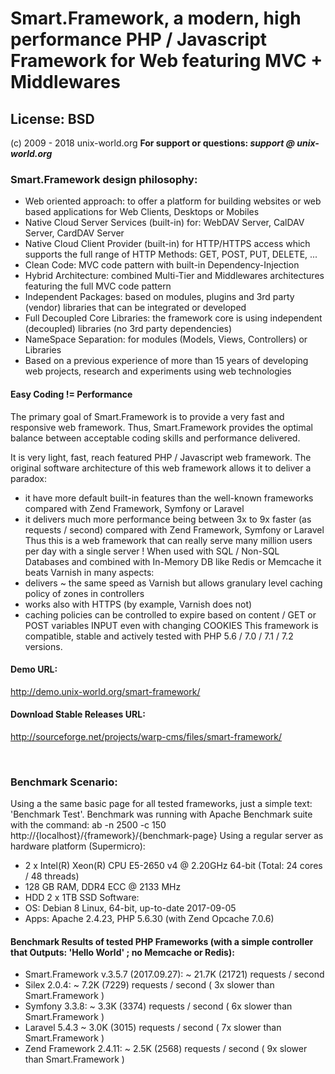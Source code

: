 # Smart.Framework, a modern, high performance PHP / Javascript Framework for Web featuring MVC + Middlewares
## License: BSD
(c) 2009 - 2018 unix-world.org
<b>For support or questions: <i>support @ unix-world.org</i></b>
<br>

### Smart.Framework design philosophy:
* Web oriented approach: to offer a platform for building websites or web based applications for Web Clients, Desktops or Mobiles
* Native Cloud Server Services (built-in) for: WebDAV Server, CalDAV Server, CardDAV Server
* Native Cloud Client Provider (built-in) for HTTP/HTTPS access which supports the full range of HTTP Methods: GET, POST, PUT, DELETE, ...
* Clean Code: MVC code pattern with built-in Dependency-Injection
* Hybrid Architecture: combined Multi-Tier and Middlewares architectures featuring the full MVC code pattern
* Independent Packages: based on modules, plugins and 3rd party (vendor) libraries that can be integrated or developed
* Full Decoupled Core Libraries: the framework core is using independent (decoupled) libraries (no 3rd party dependencies)
* NameSpace Separation: for modules (Models, Views, Controllers) or Libraries
* Based on a previous experience of more than 15 years of developing web projects, research and experiments using web technologies

#### Easy Coding != Performance
The primary goal of Smart.Framework is to provide a very fast and responsive web framework.
Thus, Smart.Framework provides the optimal balance between acceptable coding skills and performance delivered.

It is very light, fast, reach featured PHP / Javascript web framework.
The original software architecture of this web framework allows it to deliver a paradox:
* it have more default built-in features than the well-known frameworks compared with Zend Framework, Symfony or Laravel
* it delivers much more performance being between 3x to 9x faster (as requests / second) compared with Zend Framework, Symfony or Laravel
Thus this is a web framework that can really serve many million users per day with a single server !
When used with SQL / Non-SQL Databases and combined with In-Memory DB like Redis or Memcache it beats Varnish in many aspects:
* delivers ~ the same speed as Varnish but allows granulary level caching policy of zones in controllers
* works also with HTTPS (by example, Varnish does not)
* caching policies can be controlled to expire based on content / GET or POST variables INPUT even with changing COOKIES
This framework is compatible, stable and actively tested with PHP 5.6 / 7.0 / 7.1 / 7.2 versions.

#### Demo URL:
<a href="http://demo.unix-world.org/smart-framework/">http://demo.unix-world.org/smart-framework/</a>

#### Download Stable Releases URL:
<a href="http://sourceforge.net/projects/warp-cms/files/smart-framework/" target="_blank">http://sourceforge.net/projects/warp-cms/files/smart-framework/</a>

<br>

### Benchmark Scenario:
Using a the same basic page for all tested frameworks, just a simple text: 'Benchmark Test'.
Benchmark was running with Apache Benchmark suite with the command:
ab -n 2500 -c 150 http://{localhost}/{framework}/{benchmark-page}
Using a regular server as hardware platform (Supermicro):
* 2 x Intel(R) Xeon(R) CPU E5-2650 v4 @ 2.20GHz 64-bit (Total: 24 cores / 48 threads)
* 128 GB RAM, DDR4 ECC @ 2133 MHz
* HDD 2 x 1TB SSD
Software:
* OS: Debian 8 Linux, 64-bit, up-to-date 2017-09-05
* Apps: Apache 2.4.23, PHP 5.6.30 (with Zend Opcache 7.0.6)

#### Benchmark Results of tested PHP Frameworks (with a simple controller that Outputs: 'Hello World' ; no Memcache or Redis):
* Smart.Framework v.3.5.7 (2017.09.27): ~ 21.7K (21721) requests / second
* Silex 2.0.4: ~ 7.2K (7229) requests / second ( 3x slower than Smart.Framework )
* Symfony 3.3.8: ~ 3.3K (3374) requests / second ( 6x slower than Smart.Framework )
* Laravel 5.4.3 ~ 3.0K (3015) requests / second ( 7x slower than Smart.Framework )
* Zend Framework 2.4.11: ~ 2.5K (2568) requests / second ( 9x slower than Smart.Framework )
